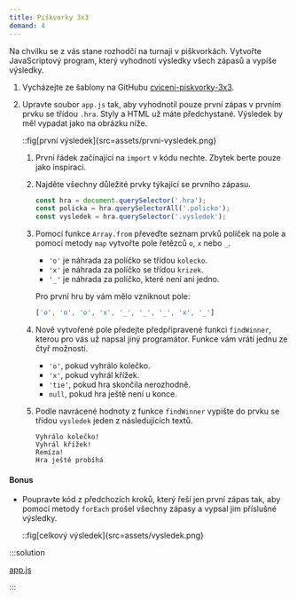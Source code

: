 ```yaml
---
title: Piškvorky 3x3
demand: 4
---
```


Na chvilku se z vás stane rozhodčí na turnaji v piškvorkách. Vytvořte JavaScriptový program, který vyhodnotí výsledky všech zápasů a vypíše výsledky.

1. Vycházejte ze šablony na GitHubu [cviceni-piskvorky-3x3](https://github.com/Czechitas-podklady-WEB/cviceni-piskvorky-3x3).

1. Upravte soubor `app.js` tak, aby vyhodnotil pouze první zápas v prvním prvku se třídou `.hra`. Styly a HTML už máte předchystané. Výsledek by měl vypadat jako na obrázku níže.

   ::fig[první výsledek]{src=assets/prvni-vysledek.png}

   1. První řádek začínající na `import` v kódu nechte. Zbytek berte pouze jako inspiraci.

   1. Najděte všechny důležité prvky týkající se prvního zápasu.

      ```js
      const hra = document.querySelector('.hra');
      const policka = hra.querySelectorAll('.policko');
      const vysledek = hra.querySelector('.vysledek');
      ```

   1. Pomocí funkce `Array.from` převeďte seznam prvků políček na pole a pomocí metody `map` vytvořte pole řetězců `o`, `x` nebo `_`.

      - `'o'` je náhrada za políčko se třídou `kolecko`.
      - `'x'` je náhrada za políčko se třídou `krizek`.
      - `'_'` je náhrada za políčko, které není ani jedno.

      Pro první hru by vám mělo vzniknout pole:

      <!-- prettier-ignore -->
      ```js
      ['o', 'o', 'o', 'x', '_', '_', '_', 'x', '_']
      ```

   1. Nově vytvořené pole předejte předpřipravené funkci `findWinner`, kterou pro vás už napsal jiný programátor. Funkce vám vrátí jednu ze čtyř možností.

      - `'o'`, pokud vyhrálo kolečko.
      - `'x'`, pokud vyhrál křížek.
      - `'tie'`, pokud hra skončila nerozhodně.
      - `null`, pokud hra ještě není u konce.

   1. Podle navrácené hodnoty z funkce `findWinner` vypište do prvku se třídou `vysledek` jeden z následujících textů.

      ```text
      Vyhrálo kolečko!
      Vyhrál křížek!
      Remíza!
      Hra ještě probíhá
      ```

#### Bonus

- Poupravte kód z předchozích kroků, který řeší jen první zápas tak, aby pomocí metody `forEach` prošel všechny zápasy a vypsal jim příslušné výsledky.

  ::fig[celkový výsledek]{src=assets/vysledek.png}

:::solution

[app.js](https://github.com/Czechitas-podklady-WEB/cviceni-piskvorky-3x3/blob/reseni/app.js)

:::
